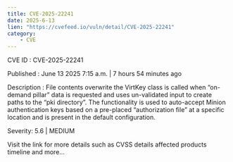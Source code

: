 ```yaml
---
title: CVE-2025-22241
date: 2025-6-13
lien: "https://cvefeed.io/vuln/detail/CVE-2025-22241"
category:
    - CVE
---
```


CVE ID : CVE-2025-22241

Published :  June 13
2025
7:15 a.m. | 7 hours
54 minutes ago

Description : File contents overwrite the VirtKey class is called when “on-demand pillar” data is requested and uses un-validated input to create paths to the “pki directory”. The functionality is used to auto-accept Minion authentication keys based on a pre-placed “authorization file” at a specific location and is present in the default configuration.

Severity: 5.6 | MEDIUM

Visit the link for more details
such as CVSS details
affected products
timeline
and more...
